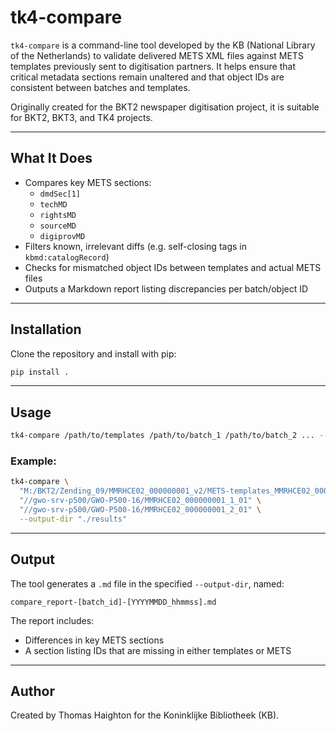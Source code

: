 # tk4-compare

`tk4-compare` is a command-line tool developed by the KB (National Library of the Netherlands) to validate delivered METS XML files against METS templates previously sent to digitisation partners. It helps ensure that critical metadata sections remain unaltered and that object IDs are consistent between batches and templates.

Originally created for the BKT2 newspaper digitisation project, it is suitable for BKT2, BKT3, and TK4 projects.

---

## What It Does

- Compares key METS sections:
  - `dmdSec[1]`
  - `techMD`
  - `rightsMD`
  - `sourceMD`
  - `digiprovMD`
- Filters known, irrelevant diffs (e.g. self-closing tags in `kbmd:catalogRecord`)
- Checks for mismatched object IDs between templates and actual METS files
- Outputs a Markdown report listing discrepancies per batch/object ID

---

## Installation

Clone the repository and install with pip:

```bash
pip install .
```

---

## Usage

```bash
tk4-compare /path/to/templates /path/to/batch_1 /path/to/batch_2 ... --output-dir /path/to/output
```

### Example:

```bash
tk4-compare \
  "M:/BKT2/Zending_09/MMRHCE02_000000001_v2/METS-templates_MMRHCE02_000000001_v2" \
  "//gwo-srv-p500/GWO-P500-16/MMRHCE02_000000001_1_01" \
  "//gwo-srv-p500/GWO-P500-16/MMRHCE02_000000001_2_01" \
  --output-dir "./results"
```

---

## Output

The tool generates a `.md` file in the specified `--output-dir`, named:

```
compare_report-[batch_id]-[YYYYMMDD_hhmmss].md
```

The report includes:

- Differences in key METS sections
- A section listing IDs that are missing in either templates or METS

---

## Author

Created by Thomas Haighton for the Koninklijke Bibliotheek (KB).
